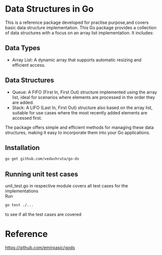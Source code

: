 # Data Structures in Go

This is a reference package developed for practise purpose,and covers basic data structure implementation.
This Go package provides a collection of data structures with a focus on an array list implementation. It includes:


## Data Types
- Array List: A dynamic array that supports automatic resizing and efficient access.

## Data Structures
- Queue: A FIFO (First In, First Out) structure implemented using the array list, ideal for scenarios where elements are processed in the order they are added.
- Stack: A LIFO (Last In, First Out) structure also based on the array list, suitable for use cases where the most recently added elements are accessed first.

The package offers simple and efficient methods for managing these data structures, making it easy to incorporate them into your Go applications.

## Installation
```bash
go get github.com/vedashruta/go-ds
```

## Running unit test cases
unit_test.go in respective module covers all test cases for the implementations<br>
Run 
```bash
go test ./...
```
to see if all the test cases are covered

# Reference
https://github.com/emirpasic/gods

